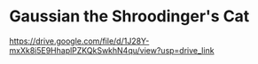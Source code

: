 # Gaussian the Shroodinger's Cat



https://drive.google.com/file/d/1J28Y-mxXk8i5E9HhaplPZKQkSwkhN4qu/view?usp=drive_link






